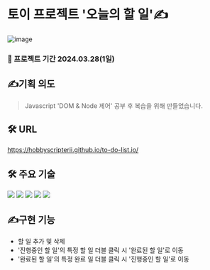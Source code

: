 # 토이 프로젝트 '오늘의 할 일'✍️

![image](https://github.com/hobbyscripterII/to-do-list.io/assets/135996109/c04e4e2d-d33e-49dc-bec1-756348ca5ab4)

### 📅 프로젝트 기간 2024.03.28(1일)

## ✍️기획 의도
> Javascript 'DOM & Node 제어' 공부 후 복습을 위해 만들었습니다. <br>

## 🛠️ URL
<a href="https://hobbyscripterii.github.io/to-do-list.io/" target="_blank">https://hobbyscripterii.github.io/to-do-list.io/</a>

## 🛠️ 주요 기술
<img src="https://img.shields.io/badge/HTML5-E34F26?style=for-the-badge&logo=HTML5&logoColor=white"/></a>
<img src="https://img.shields.io/badge/CSS3-1572B6?style=for-the-badge&logo=CSS3&logoColor=white"/></a>
<img src="https://img.shields.io/badge/JAVASCRIPT-F7DF1E?style=for-the-badge&logo=JavaScript&logoColor=black"/></a>
<img src="https://img.shields.io/badge/BOOTSTRAP-7952B3?style=for-the-badge&logo=Bootstrap&logoColor=white"/></a>
<img src="https://img.shields.io/badge/VISUAL STUDIO CODE-007ACC?style=for-the-badge&logo=Visual Studio&logoColor=white"/></a>

## ✍️구현 기능
- 할 일 추가 및 삭제
- '진행중인 할 일'의 특정 할 일 더블 클릭 시 '완료된 할 일'로 이동
- '완료된 할 일'의 특정 완료 일 더블 클릭 시 '진행중인 할 일'로 이동
